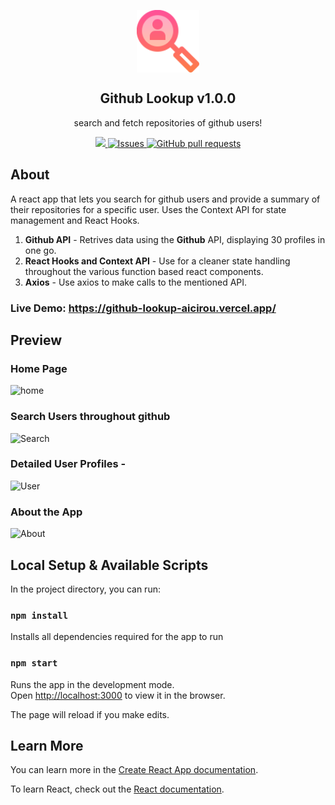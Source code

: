 <p align="center">
 <img width="100px" src="./public/title-icon.svg" align="center" alt="GitHub Lookup Icon" />
 <h2 align="center">Github Lookup v1.0.0</h2>
 <p align="center">search and fetch repositories of github users!</p>
</p>

<p align="center">
    <a href="https://github-lookup-aicirou.vercel.app/">
        <img src="https://img.shields.io/website?down_color=lightgrey&down_message=down&up_color=%231e90ff&up_message=live&url=https%3A%2F%2Fgithub-lookup-aicirou.vercel.app"/>
    </a>
    <a href="https://github.com/Aicirou/Github-Lookup/issues">
      <img alt="Issues" src="https://img.shields.io/github/issues/Aicirou/Github-Lookup?color=0088ff" />
    </a>
    <a href="https://github.com/Aicirou/Github-Lookup/pulls">
      <img alt="GitHub pull requests" src="https://img.shields.io/github/issues-pr/Aicirou/Github-Lookup?color=0088ff" />
    </a>
</p>

## About

A react app that lets you search for github users and provide a summary of their repositories for a specific user. Uses the Context API for state management and React Hooks.
1. **Github API** - Retrives data using the **Github** API, displaying 30 profiles in one go.
2. **React Hooks and Context API** - Use for a cleaner state handling throughout the various function based react components.
3. **Axios** - Use axios to make calls to the mentioned API.
### Live Demo: https://github-lookup-aicirou.vercel.app/
## Preview
### Home Page
![home](https://github.com/Aicirou/Github-Lookup/blob/master/README/homePage.png)
### Search Users throughout github
![Search](https://github.com/Aicirou/Github-Lookup/blob/master/README/searchUsers.png)
### Detailed User Profiles -
![User](https://github.com/Aicirou/Github-Lookup/blob/master/README/detailedProfile.png) 
### About the App
![About](https://github.com/Aicirou/Github-Lookup/blob/master/README/aboutApp.png)

## Local Setup & Available Scripts

In the project directory, you can run:
### `npm install`
Installs all dependencies required for the app to run

### `npm start`

Runs the app in the development mode.<br />
Open [http://localhost:3000](http://localhost:3000) to view it in the browser.

The page will reload if you make edits.<br />
## Learn More

You can learn more in the [Create React App documentation](https://facebook.github.io/create-react-app/docs/getting-started).

To learn React, check out the [React documentation](https://reactjs.org/).
